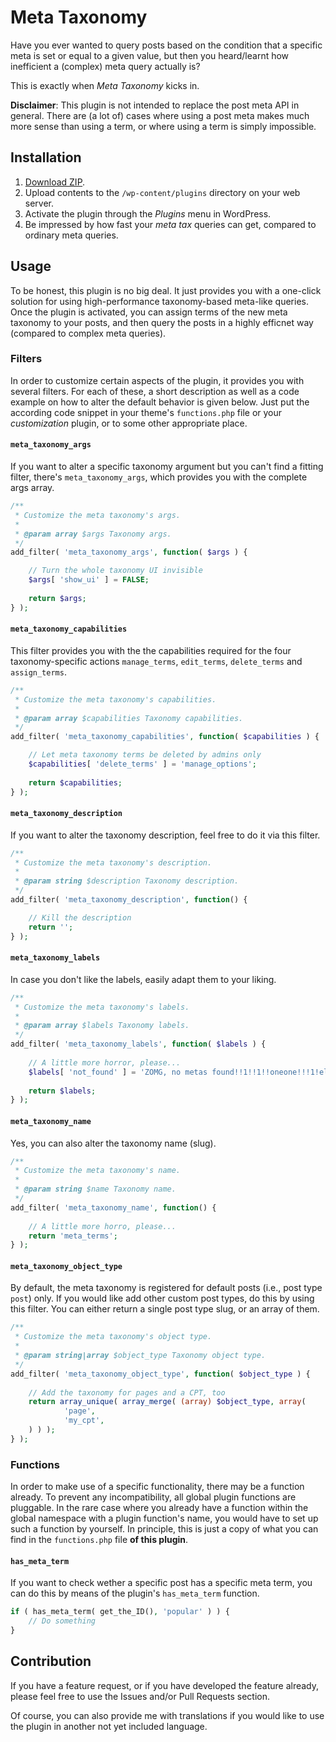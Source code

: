 # Meta Taxonomy

Have you ever wanted to query posts based on the condition that a specific meta is set or equal to a given value, but then you heard/learnt how inefficient a (complex) meta query actually is?

This is exactly when _Meta Taxonomy_ kicks in.

**Disclaimer**: This plugin is not intended to replace the post meta API in general. There are (a lot of) cases where using a post meta makes much more sense than using a term, or where using a term is simply impossible.

## Installation

1. [Download ZIP](https://github.com/tfrommen/meta-taxonomy/archive/master.zip).
1. Upload contents to the `/wp-content/plugins` directory on your web server.
1. Activate the plugin through the _Plugins_ menu in WordPress.
1. Be impressed by how fast your _meta tax_ queries can get, compared to ordinary meta queries.

## Usage

To be honest, this plugin is no big deal. It just provides you with a one-click solution for using high-performance taxonomy-based meta-like queries. Once the plugin is activated, you can assign terms of the new meta taxonomy to your posts, and then query the posts in a highly efficnet way (compared to complex meta queries).

### Filters

In order to customize certain aspects of the plugin, it provides you with several filters. For each of these, a short description as well as a code example on how to alter the default behavior is given below. Just put the according code snippet in your theme's `functions.php` file or your _customization_ plugin, or to some other appropriate place.

#### `meta_taxonomy_args`

If you want to alter a specific taxonomy argument but you can't find a fitting filter, there's `meta_taxonomy_args`, which provides you with the complete args array.

```php
/**
 * Customize the meta taxonomy's args.
 *
 * @param array $args Taxonomy args.
 */
add_filter( 'meta_taxonomy_args', function( $args ) {

	// Turn the whole taxonomy UI invisible
	$args[ 'show_ui' ] = FALSE;
	
	return $args;
} );
```

#### `meta_taxonomy_capabilities`

This filter provides you with the the capabilities required for the four taxonomy-specific actions `manage_terms`, `edit_terms`, `delete_terms` and `assign_terms`.

```php
/**
 * Customize the meta taxonomy's capabilities.
 *
 * @param array $capabilities Taxonomy capabilities.
 */
add_filter( 'meta_taxonomy_capabilities', function( $capabilities ) {

	// Let meta taxonomy terms be deleted by admins only
	$capabilities[ 'delete_terms' ] = 'manage_options';
	
	return $capabilities;
} );
```

#### `meta_taxonomy_description`

If you want to alter the taxonomy description, feel free to do it via this filter.

```php
/**
 * Customize the meta taxonomy's description.
 *
 * @param string $description Taxonomy description.
 */
add_filter( 'meta_taxonomy_description', function() {

	// Kill the description
	return '';
} );
```

#### `meta_taxonomy_labels`

In case you don't like the labels, easily adapt them to your liking.

```php
/**
 * Customize the meta taxonomy's labels.
 *
 * @param array $labels Taxonomy labels.
 */
add_filter( 'meta_taxonomy_labels', function( $labels ) {
	
	// A little more horror, please...
	$labels[ 'not_found' ] = 'ZOMG, no metas found!!1!!1!!oneone!!!1!eleven!1!';
	
	return $labels;
} );
```

#### `meta_taxonomy_name`

Yes, you can also alter the taxonomy name (slug).

```php
/**
 * Customize the meta taxonomy's name.
 *
 * @param string $name Taxonomy name.
 */
add_filter( 'meta_taxonomy_name', function() {
	
	// A little more horro, please...
	return 'meta_terms';
} );
```

#### `meta_taxonomy_object_type`

By default, the meta taxonomy is registered for default posts (i.e., post type `post`) only. If you would like add other custom post types, do this by using this filter. You can either return a single post type slug, or an array of them.

```php
/**
 * Customize the meta taxonomy's object type.
 *
 * @param string|array $object_type Taxonomy object type.
 */
add_filter( 'meta_taxonomy_object_type', function( $object_type ) {
	
	// Add the taxonomy for pages and a CPT, too
	return array_unique( array_merge( (array) $object_type, array(
			'page',
			'my_cpt',
	) ) );
} );
```

### Functions

In order to make use of a specific functionality, there may be a function already. To prevent any incompatibility, all global plugin functions are pluggable. In the rare case where you already have a function within the global namespace with a plugin function's name, you would have to set up such a function by yourself. In principle, this is just a copy of what you can find in the `functions.php` file **of this plugin**.

#### `has_meta_term`

If you want to check wether a specific post has a specific meta term, you can do this by means of the plugin's `has_meta_term` function.

```php
if ( has_meta_term( get_the_ID(), 'popular' ) ) {
	// Do something
}
```

## Contribution

If you have a feature request, or if you have developed the feature already, please feel free to use the Issues and/or Pull Requests section.

Of course, you can also provide me with translations if you would like to use the plugin in another not yet included language.
